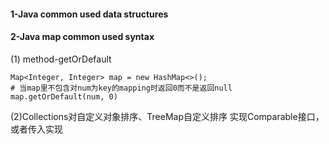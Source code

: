 #### 1-Java common used data structures
#### 2-Java map common used syntax
(1) method-getOrDefault
```
Map<Integer, Integer> map = new HashMap<>();
# 当map里不包含对num为key的mapping时返回0而不是返回null
map.getOrDefault(num, 0)
```
(2)Collections对自定义对象排序、TreeMap自定义排序
实现Comparable接口，或者传入实现
